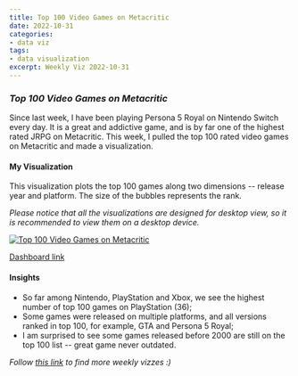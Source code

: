 ```yaml
---
title: Top 100 Video Games on Metacritic
date: 2022-10-31
categories:
- data viz
tags:
- data visualization
excerpt: Weekly Viz 2022-10-31
---
```


### *Top 100 Video Games on Metacritic*

Since last week, I have been playing Persona 5 Royal on Nintendo Switch every day. It is a great and addictive game, and is by far one of the highest rated JRPG on Metacritic. This week, I pulled the top 100 rated video games on Metacritic and made a visualization.  

#### My Visualization

This visualization plots the top 100 games along two dimensions -- release year and platform. The size of the bubbles represents the rank.  

*Please notice that all the visualizations are designed for desktop view, so it is recommended to view them on a desktop device.*  

<div class='tableauPlaceholder' id='viz1667273705123' style='position: relative'>
  <noscript><a href='#'>
    <img alt='Top 100 Video Games on Metacritic ' src='https:&#47;&#47;public.tableau.com&#47;static&#47;images&#47;20&#47;20221031Top100VideoGamesonMetacritic&#47;Top100VideoGamesonMetacritic&#47;1_rss.png' style='border: none' />
    </a></noscript>
  <object class='tableauViz'  style='display:none;'>
    <param name='host_url' value='https%3A%2F%2Fpublic.tableau.com%2F' />
    <param name='embed_code_version' value='3' />
    <param name='site_root' value='' />
    <param name='name' value='20221031Top100VideoGamesonMetacritic&#47;Top100VideoGamesonMetacritic' />
    <param name='tabs' value='no' />
    <param name='toolbar' value='yes' />
    <param name='static_image' value='https:&#47;&#47;public.tableau.com&#47;static&#47;images&#47;20&#47;20221031Top100VideoGamesonMetacritic&#47;Top100VideoGamesonMetacritic&#47;1.png' />
    <param name='animate_transition' value='yes' />
    <param name='display_static_image' value='yes' />
    <param name='display_spinner' value='yes' />
    <param name='display_overlay' value='yes' />
    <param name='display_count' value='yes' />
    <param name='language' value='en-US' />
    <param name='filter' value='publish=yes' />
  </object></div>           
  <script type='text/javascript'>    
  var divElement = document.getElementById('viz1667273705123');            
  var vizElement = divElement.getElementsByTagName('object')[0];          
  if ( divElement.offsetWidth > 800 ) { vizElement.style.minWidth='420px';vizElement.style.maxWidth='650px';vizElement.style.width='100%';vizElement.style.minHeight='587px';vizElement.style.maxHeight='887px';vizElement.style.height=(divElement.offsetWidth*0.75)+'px';} else if ( divElement.offsetWidth > 500 ) { vizElement.style.minWidth='420px';vizElement.style.maxWidth='650px';vizElement.style.width='100%';vizElement.style.minHeight='587px';vizElement.style.maxHeight='887px';vizElement.style.height=(divElement.offsetWidth*0.75)+'px';} else { vizElement.style.width='100%';vizElement.style.height='727px';}      
  var scriptElement = document.createElement('script');            
  scriptElement.src = 'https://public.tableau.com/javascripts/api/viz_v1.js';        
  vizElement.parentNode.insertBefore(scriptElement, vizElement);           
</script>  

[Dashboard link](https://public.tableau.com/views/20221031Top100VideoGamesonMetacritic/Top100VideoGamesonMetacritic?:language=en-US&publish=yes&:display_count=n&:origin=viz_share_link)
  
#### Insights
* So far among Nintendo, PlayStation and Xbox, we see the highest number of top 100 games on PlayStation (36);  
* Some games were released on multiple platforms, and all versions ranked in top 100, for example, GTA and Persona 5 Royal;  
* I am surprised to see some games released before 2000 are still on the top 100 list -- great game never outdated.  

*Follow [this link](https://yudong-94.github.io/personal-website/project/WeeklyViz2022/) to find more weekly vizzes :)*
